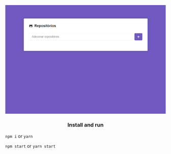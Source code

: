 ![](demo.gif)

<h3 align="center">
  Install and run
</h3>

`npm i` or `yarn`

`npm start` or `yarn start`
